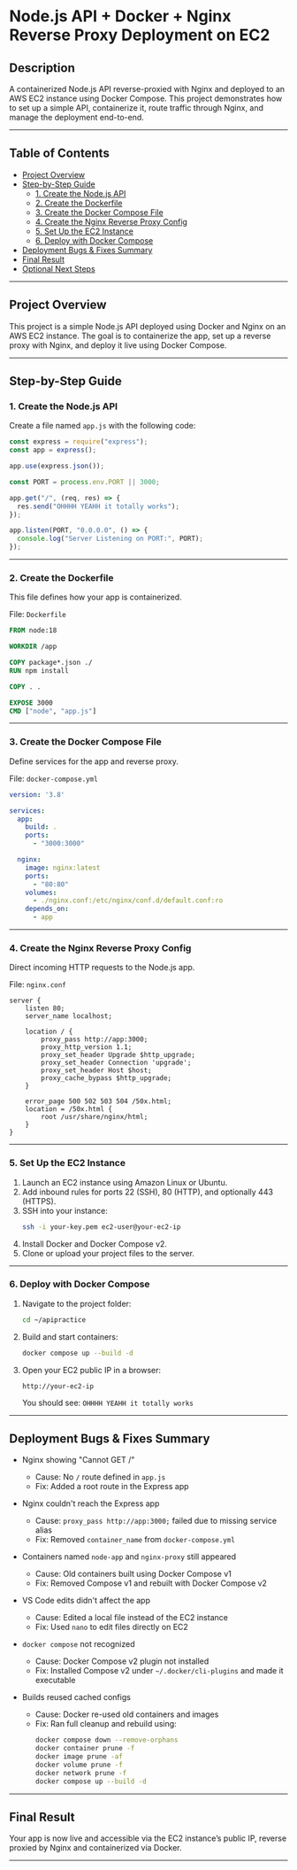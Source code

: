 # Node.js API + Docker + Nginx Reverse Proxy Deployment on EC2

## Description
A containerized Node.js API reverse-proxied with Nginx and deployed to an AWS EC2 instance using Docker Compose. This project demonstrates how to set up a simple API, containerize it, route traffic through Nginx, and manage the deployment end-to-end.

---

## Table of Contents
- [Project Overview](#project-overview)
- [Step-by-Step Guide](#step-by-step-guide)
  - [1. Create the Node.js API](#1-create-the-nodejs-api)
  - [2. Create the Dockerfile](#2-create-the-dockerfile)
  - [3. Create the Docker Compose File](#3-create-the-docker-compose-file)
  - [4. Create the Nginx Reverse Proxy Config](#4-create-the-nginx-reverse-proxy-config)
  - [5. Set Up the EC2 Instance](#5-set-up-the-ec2-instance)
  - [6. Deploy with Docker Compose](#6-deploy-with-docker-compose)
- [Deployment Bugs & Fixes Summary](#deployment-bugs--fixes-summary)
- [Final Result](#final-result)
- [Optional Next Steps](#optional-next-steps)

---

## Project Overview
This project is a simple Node.js API deployed using Docker and Nginx on an AWS EC2 instance. The goal is to containerize the app, set up a reverse proxy with Nginx, and deploy it live using Docker Compose.

---

## Step-by-Step Guide

### 1. Create the Node.js API
Create a file named `app.js` with the following code:

```js
const express = require("express");
const app = express();

app.use(express.json());

const PORT = process.env.PORT || 3000;

app.get("/", (req, res) => {
  res.send("OHHHH YEAHH it totally works");
});

app.listen(PORT, "0.0.0.0", () => {
  console.log("Server Listening on PORT:", PORT);
});
```

---

### 2. Create the Dockerfile
This file defines how your app is containerized.

File: `Dockerfile`

```Dockerfile
FROM node:18

WORKDIR /app

COPY package*.json ./
RUN npm install

COPY . .

EXPOSE 3000
CMD ["node", "app.js"]
```

---

### 3. Create the Docker Compose File
Define services for the app and reverse proxy.

File: `docker-compose.yml`

```yaml
version: '3.8'

services:
  app:
    build: .
    ports:
      - "3000:3000"

  nginx:
    image: nginx:latest
    ports:
      - "80:80"
    volumes:
      - ./nginx.conf:/etc/nginx/conf.d/default.conf:ro
    depends_on:
      - app
```

---

### 4. Create the Nginx Reverse Proxy Config
Direct incoming HTTP requests to the Node.js app.

File: `nginx.conf`

```nginx
server {
    listen 80;
    server_name localhost;

    location / {
        proxy_pass http://app:3000;
        proxy_http_version 1.1;
        proxy_set_header Upgrade $http_upgrade;
        proxy_set_header Connection 'upgrade';
        proxy_set_header Host $host;
        proxy_cache_bypass $http_upgrade;
    }

    error_page 500 502 503 504 /50x.html;
    location = /50x.html {
        root /usr/share/nginx/html;
    }
}
```

---

### 5. Set Up the EC2 Instance
1. Launch an EC2 instance using Amazon Linux or Ubuntu.
2. Add inbound rules for ports 22 (SSH), 80 (HTTP), and optionally 443 (HTTPS).
3. SSH into your instance:
   ```bash
   ssh -i your-key.pem ec2-user@your-ec2-ip
   ```
4. Install Docker and Docker Compose v2.
5. Clone or upload your project files to the server.

---

### 6. Deploy with Docker Compose
1. Navigate to the project folder:
   ```bash
   cd ~/apipractice
   ```
2. Build and start containers:
   ```bash
   docker compose up --build -d
   ```
3. Open your EC2 public IP in a browser:
   ```
   http://your-ec2-ip
   ```
   You should see: `OHHHH YEAHH it totally works`

---

## Deployment Bugs & Fixes Summary

- Nginx showing "Cannot GET /"
  - Cause: No `/` route defined in `app.js`
  - Fix: Added a root route in the Express app

- Nginx couldn't reach the Express app
  - Cause: `proxy_pass http://app:3000;` failed due to missing service alias
  - Fix: Removed `container_name` from `docker-compose.yml`

- Containers named `node-app` and `nginx-proxy` still appeared
  - Cause: Old containers built using Docker Compose v1
  - Fix: Removed Compose v1 and rebuilt with Docker Compose v2

- VS Code edits didn't affect the app
  - Cause: Edited a local file instead of the EC2 instance
  - Fix: Used `nano` to edit files directly on EC2

- `docker compose` not recognized
  - Cause: Docker Compose v2 plugin not installed
  - Fix: Installed Compose v2 under `~/.docker/cli-plugins` and made it executable

- Builds reused cached configs
  - Cause: Docker re-used old containers and images
  - Fix: Ran full cleanup and rebuild using:
    ```bash
    docker compose down --remove-orphans
    docker container prune -f
    docker image prune -af
    docker volume prune -f
    docker network prune -f
    docker compose up --build -d
    ```

---

## Final Result
Your app is now live and accessible via the EC2 instance’s public IP, reverse proxied by Nginx and containerized via Docker.

---
